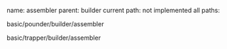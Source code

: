 name: assembler
parent: builder
current path: not implemented
all paths:

  basic/pounder/builder/assembler

  basic/trapper/builder/assembler
